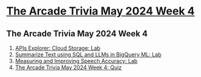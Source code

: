 # [The Arcade Trivia May 2024 Week 4](https://www.cloudskillsboost.google/games/5131)


## The Arcade Trivia May 2024 Week 4

1. [APIs Explorer: Cloud Storage: Lab](./Labs/GSP421%20-%20APIs%20Explorer%20Cloud%20Storage/README.md)
2. [Summarize Text using SQL and LLMs in BigQuery ML: Lab](./Labs/GSP835%20-%20Summarize%20Text%20using%20SQL%20and%20LLMs%20in%20BigQuery%20ML/README.md)
3. [Measuring and Improving Speech Accuracy: Lab](./Labs/GSP758%20-%20Measuring%20and%20Improving%20Speech%20Accuracy/README.md)
4. [The Arcade Trivia May 2024 Week 4: Quiz](./Labs/The%20Arcade%20Trivia%20May%202024%20Week%204%20-%20Quiz/README.md)

#
